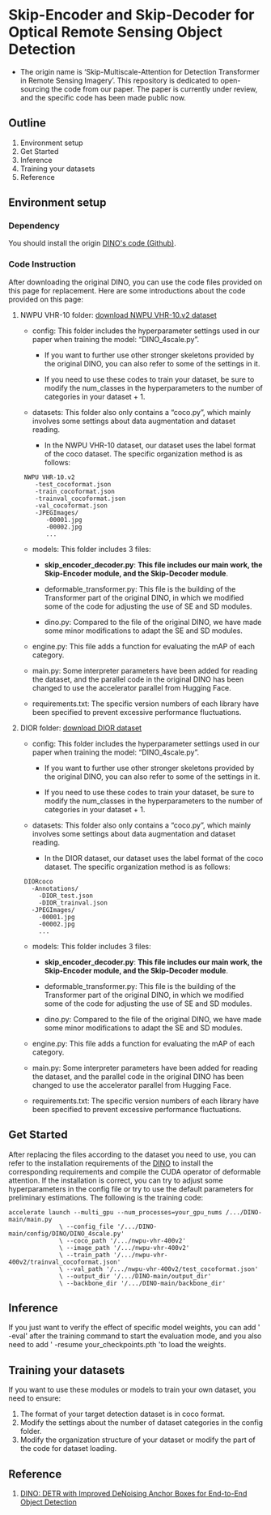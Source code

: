 # Skip-Encoder and Skip-Decoder for Optical Remote Sensing Object Detection
* The origin name is ‘Skip-Multiscale-Attention for Detection Transformer in Remote Sensing Imagery’.
This repository is dedicated to open-sourcing the code from our paper.
The paper is currently under review, and the specific code has been made public now.

## Outline
1. Environment setup
2. Get Started
3. Inference
4. Training your datasets
5. Reference

## Environment setup
### Dependency
You should install the origin [DINO's code (Github)](https://github.com/IDEA-Research/DINO).

### Code Instruction
After downloading the original DINO, you can use the code files provided on this page for replacement. 
Here are some introductions about the code provided on this page:
1. NWPU VHR-10 folder: [download NWPU VHR-10.v2 dataset](https://www.kaggle.com/datasets/feifanyang6755/nwpu-vhr-400v2/data)
    - config: This folder includes the hyperparameter settings used in our paper when training the model: “DINO_4scale.py”.

       - If you want to further use other stronger skeletons provided by the original DINO, you can also refer to some of the settings in it.
               
       - If you need to use these codes to train your dataset, be sure to modify the num_classes in the hyperparameters to the number of categories in your dataset + 1.
     
    - datasets: This folder also only contains a “coco.py”, which mainly involves some settings about data augmentation and dataset reading.
       -  In the NWPU VHR-10 dataset, our dataset uses the label format of the coco dataset. The specific organization method is as follows:
    ```
     NWPU VHR-10.v2
        -test_cocoformat.json
        -train_cocoformat.json
        -trainval_cocoformat.json
        -val_cocoformat.json
        -JPEGImages/
           -00001.jpg
           -00002.jpg
           ...
    ```
     - models: This folder includes 3 files:
         - __skip_encoder_decoder.py__:  __This file includes our main work, the Skip-Encoder module, and the Skip-Decoder module__.
           
         - deformable_transformer.py: This file is the building of the Transformer part of the original DINO, in which we modified some of the code for adjusting the use of SE and SD modules.
           
         - dino.py: Compared to the file of the original DINO, we have made some minor modifications to adapt the SE and SD modules.
   
     - engine.py: This file adds a function for evaluating the mAP of each category.
     - main.py: Some interpreter parameters have been added for reading the dataset, and the parallel code in the original DINO has been changed to use the accelerator parallel from Hugging Face.
     - requirements.txt: The specific version numbers of each library have been specified to prevent excessive performance fluctuations.


2. DIOR folder: [download DIOR dataset](https://www.kaggle.com/datasets/feifanyang6755/dior-coco/data)
   - config: This folder includes the hyperparameter settings used in our paper when training the model: “DINO_4scale.py”.
    
       - If you want to further use other stronger skeletons provided by the original DINO, you can also refer to some of the settings in it.
         
       - If you need to use these codes to train your dataset, be sure to modify the num_classes in the hyperparameters to the number of categories in your dataset + 1.
         
   - datasets: This folder also only contains a “coco.py”, which mainly involves some settings about data augmentation and dataset reading.
       -  In the DIOR dataset, our dataset uses the label format of the coco dataset. The specific organization method is as follows:
    ```
     DIORcoco
       -Annotations/
         -DIOR_test.json
         -DIOR_trainval.json
       -JPEGImages/
         -00001.jpg
         -00002.jpg
         ...
    ```
   - models: This folder includes 3 files:
       - __skip_encoder_decoder.py__:  __This file includes our main work, the Skip-Encoder module, and the Skip-Decoder module__.
           
       - deformable_transformer.py: This file is the building of the Transformer part of the original DINO, in which we modified some of the code for adjusting the use of SE and SD modules.
           
       - dino.py: Compared to the file of the original DINO, we have made some minor modifications to adapt the SE and SD modules.
   
   - engine.py: This file adds a function for evaluating the mAP of each category.
   - main.py: Some interpreter parameters have been added for reading the dataset, and the parallel code in the original DINO has been changed to use the accelerator parallel from Hugging Face.
   - requirements.txt: The specific version numbers of each library have been specified to prevent excessive performance fluctuations.
     
## Get Started
After replacing the files according to the dataset you need to use, you can refer to the installation requirements of the [DINO](https://github.com/IDEA-Research/DINO) to install the corresponding requirements and compile the CUDA operator of deformable attention.
If the installation is correct, you can try to adjust some hyperparameters in the config file or try to use the default parameters for preliminary estimations. 
The following is the training code:
```
accelerate launch --multi_gpu --num_processes=your_gpu_nums /.../DINO-main/main.py
              \ --config_file '/.../DINO-main/config/DINO/DINO_4scale.py'
              \ --coco_path '/.../nwpu-vhr-400v2'
              \ --image_path '/.../nwpu-vhr-400v2'
              \ --train_path '/.../nwpu-vhr-400v2/trainval_cocoformat.json'
              \ --val_path '/.../nwpu-vhr-400v2/test_cocoformat.json'
              \ --output_dir '/.../DINO-main/output_dir'
              \ --backbone_dir '/.../DINO-main/backbone_dir'        
```

## Inference
If you just want to verify the effect of specific model weights, you can add ' -eval' after the training command to start the evaluation mode, and you also need to add ' -resume your_checkpoints.pth 'to load the weights.

## Training your datasets
If you want to use these modules or models to train your own dataset, you need to ensure:
1. The format of your target detection dataset is in coco format.
2. Modify the settings about the number of dataset categories in the config folder.
3. Modify the organization structure of your dataset or modify the part of the code for dataset loading.

## Reference
1. [DINO: DETR with Improved DeNoising Anchor Boxes for End-to-End Object Detection](https://arxiv.org/abs/2203.03605)
